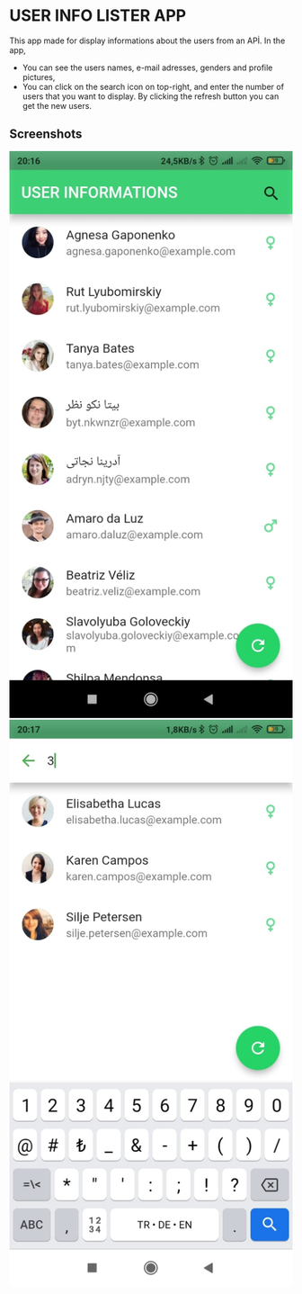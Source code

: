 
# USER INFO LISTER APP

This app made for display informations about the users 
from an APİ. In the app,
* You can see the users names, e-mail adresses, genders and profile pictures,
* You can click on the search icon on top-right, and enter the number of users that you want to display. By clicking the refresh button you can get the new users. 

## Screenshots

![App Screenshot](https://github.com/Enes50453/user_list/blob/master/screenshots/ss1.jpeg?raw=true)
![App Screenshot](https://github.com/Enes50453/user_list/blob/master/screenshots/ss2.jpeg?raw=true)